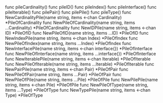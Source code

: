 func pileCardinality()
func pileID()
func pileIndex()
func pileInterface()
func pileIterable()
func pilePair()
func pilePile()
func pileType()
    func NewCardinalityPile(name string, items <-chan Cardinality) *PileOfCardinality
    func NewPileOfCardinality(name string, items ...Cardinality) *PileOfCardinality
    func NewIDPile(name string, items <-chan ID) *PileOfID
    func NewPileOfID(name string, items ...ID) *PileOfID
    func NewIndexPile(name string, items <-chan Index) *PileOfIndex
    func NewPileOfIndex(name string, items ...Index) *PileOfIndex
    func NewInterfacePile(name string, items <-chan interface{}) *PileOfInterface
    func NewPileOfInterface(name string, items ...interface{}) *PileOfInterface
    func NewIterablePile(name string, items <-chan Iterable) *PileOfIterable
    func NewPileOfIterable(name string, items ...Iterable) *PileOfIterable
    func NewPairPile(name string, items <-chan Pair) *PileOfPair
    func NewPileOfPair(name string, items ...Pair) *PileOfPair
    func NewPileOfPile(name string, items ...Pile) *PileOfPile
    func NewPilePile(name string, items <-chan Pile) *PileOfPile
    func NewPileOfType(name string, items ...Type) *PileOfType
    func NewTypePile(name string, items <-chan Type) *PileOfType
